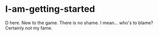 # I-am-getting-started

D here. New to the game. There is no shame. I mean... who's to blame? Certainly not my fame.
